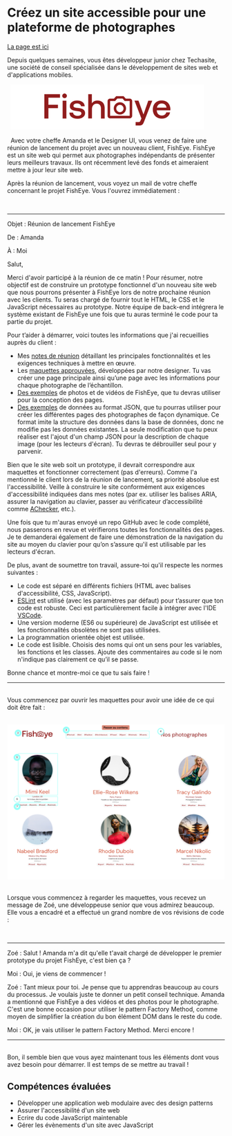 # Créez un site accessible pour une plateforme de photographes

[La page est ici](public/)

Depuis quelques semaines, vous êtes développeur junior chez Techasite, une société de conseil spécialisée dans le développement de sites web et d'applications mobiles.

&nbsp;
![logo fisheye](mission/logo-fisheye.png)

&nbsp;
Avec votre cheffe Amanda et le Designer UI, vous venez de faire une réunion de lancement du projet avec un nouveau client, FishEye. FishEye est un site web qui permet aux photographes indépendants de présenter leurs meilleurs travaux. Ils ont récemment levé des fonds et aimeraient mettre à jour leur site web.

Après la réunion de lancement, vous voyez un mail de votre cheffe concernant le projet FishEye. Vous l'ouvrez immédiatement :

&nbsp;

---

Objet : Réunion de lancement FishEye

De : Amanda

À : Moi

Salut,

Merci d'avoir participé à la réunion de ce matin ! Pour résumer, notre objectif est de construire un prototype fonctionnel d'un nouveau site web que nous pourrons présenter à FishEye lors de notre prochaine réunion avec les clients. Tu seras chargé de fournir tout le HTML, le CSS et le JavaScript nécessaires au prototype. Notre équipe de back-end intégrera le système existant de FishEye une fois que tu auras terminé le code pour ta partie du projet.

Pour t’aider à démarrer, voici toutes les informations que j'ai recueillies auprès du client :

- Mes [notes de réunion](mission/notes-de-reunion.pdf) détaillant les principales fonctionnalités et les exigences techniques à mettre en œuvre.
- Les [maquettes approuvées](https://www.figma.com/file/pt8xJxC1QffW4HX16QhGZJ/UI-Design-FishEye-FR?node-id=0%3A1), développées par notre designer. Tu vas créer une page principale ainsi qu’une page avec les informations pour chaque photographe de l’échantillon.
- [Des exemples](https://s3-eu-west-1.amazonaws.com/course.oc-static.com/projects/Front-End+V2/P5+Javascript+%26+Accessibility/FishEye_Photos.zip) de photos et de vidéos de FishEye, que tu devras utiliser pour la conception des pages.
- [Des exemples](mission/FishEyeData.json) de données au format JSON, que tu pourras utiliser pour créer les différentes pages des photographes de façon dynamique. Ce format imite la structure des données dans la base de données, donc ne modifie pas les données existantes. La seule modification que tu peux réaliser est l'ajout d'un champ JSON pour la description de chaque image (pour les lecteurs d'écran). Tu devras te débrouiller seul pour y parvenir.

Bien que le site web soit un prototype, il devrait correspondre aux maquettes et fonctionner correctement (pas d'erreurs). Comme l'a mentionné le client lors de la réunion de lancement, sa priorité absolue est l'accessibilité. Veille à construire le site conformément aux exigences d'accessibilité indiquées dans mes notes (par ex. utiliser les balises ARIA, assurer la navigation au clavier, passer au vérificateur d’accessibilité comme [AChecker](https://achecker.achecks.ca/checker/index.php), etc.).

Une fois que tu m'auras envoyé un repo GitHub avec le code complété, nous passerons en revue et vérifierons toutes les fonctionnalités des pages. Je te demanderai également de faire une démonstration de la navigation du site au moyen du clavier pour qu’on s’assure qu'il est utilisable par les lecteurs d'écran.

De plus, avant de soumettre ton travail, assure-toi qu'il respecte les normes suivantes :

- Le code est séparé en différents fichiers (HTML avec balises d'accessibilité, CSS, JavaScript).
- [ESLint](https://eslint.org/) est utilisé (avec les paramètres par défaut) pour t’assurer que ton code est robuste. Ceci est particulièrement facile à intégrer avec l'IDE [VSCode](https://code.visualstudio.com/).
- Une version moderne (ES6 ou supérieure) de JavaScript est utilisée et les fonctionnalités obsolètes ne sont pas utilisées.
- La programmation orientée objet est utilisée.
- Le code est lisible. Choisis des noms qui ont un sens pour les variables, les fonctions et les classes. Ajoute des commentaires au code si le nom n'indique pas clairement ce qu’il se passe.

Bonne chance et montre-moi ce que tu sais faire !

---

&nbsp;  
Vous commencez par ouvrir les maquettes pour avoir une idée de ce qui doit être fait :

&nbsp;
![maquette de fisheye](mission/fisheye-maquette-ex.png)

&nbsp;  
Lorsque vous commencez à regarder les maquettes, vous recevez un message de Zoé, une développeuse senior que vous admirez beaucoup. Elle vous a encadré et a effectué un grand nombre de vos révisions de code :

&nbsp;

---

Zoé : Salut ! Amanda m'a dit qu'elle t'avait chargé de développer le premier prototype du projet FishEye, c'est bien ça ?

Moi : Oui, je viens de commencer !

Zoé : Tant mieux pour toi. Je pense que tu apprendras beaucoup au cours du processus. Je voulais juste te donner un petit conseil technique. Amanda a mentionné que FishEye a des vidéos et des photos pour le photographe. C'est une bonne occasion pour utiliser le pattern Factory Method, comme moyen de simplifier la création du bon élément DOM dans le reste du code.

Moi : OK, je vais utiliser le pattern Factory Method. Merci encore !

---

&nbsp;  
Bon, il semble bien que vous ayez maintenant tous les éléments dont vous avez besoin pour démarrer. Il est temps de se mettre au travail !

## Compétences évaluées

- Développer une application web modulaire avec des design patterns
- Assurer l'accessibilité d'un site web
- Ecrire du code JavaScript maintenable
- Gérer les évènements d'un site avec JavaScript
